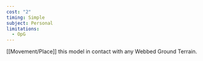 ```yaml
---
cost: "2"
timing: Simple
subject: Personal
limitations:
  - OpG
---
```

[[Movement/Place]] this model in contact with any Webbed Ground Terrain.